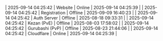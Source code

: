 | 2025-09-14 04:25:42 | Website | Online | 2025-09-14 04:25:39 |
| 2025-09-14 04:25:42 | Registration | Offline | 2025-09-09 16:40:23 |
| 2025-09-14 04:25:42 | Auth Server | Offline | 2025-08-18 09:33:31 |
| 2025-09-14 04:25:42 | Kezan (PvE) | Offline | 2025-08-03 17:58:02 |
| 2025-09-14 04:25:42 | Gurubashi (PvP) | Offline | 2025-08-23 21:44:06 |
| 2025-09-14 04:25:42 | Cloudflare | Online | 2025-09-14 04:25:39 |
